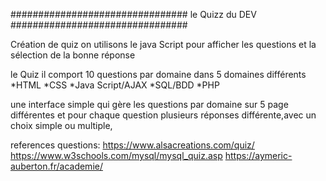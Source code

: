 ################################ le Quizz du DEV ################################

Création de quiz on utilisons le java Script pour  afficher les questions et la sélection de la bonne réponse 

le Quiz il comport 10 questions  par domaine dans 5 domaines différents 
      *HTML
      *CSS
      *Java Script/AJAX
      *SQL/BDD
      *PHP



une interface simple qui gère  les questions par domaine sur 5 page différentes 
et pour chaque question plusieurs réponses différente,avec un choix simple ou multiple,  

references questions:
https://www.alsacreations.com/quiz/
https://www.w3schools.com/mysql/mysql_quiz.asp
https://aymeric-auberton.fr/academie/



